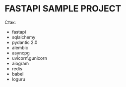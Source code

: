 # FASTAPI SAMPLE PROJECT
Стэк:
- fastapi
- sqlalchemy
- pydantic 2.0
- alembic
- asyncpg
- uvicorn\gunicorn
- aiogram
- redis
- babel
- loguru

